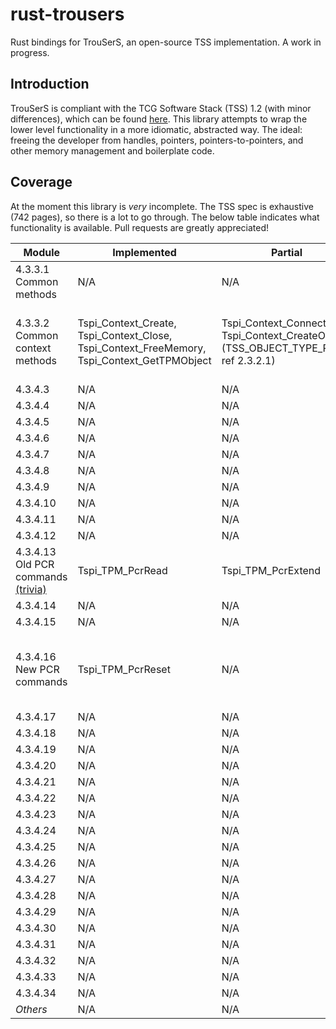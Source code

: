 # rust-trousers

Rust bindings for TrouSerS, an open-source TSS implementation.
A work in progress.

## Introduction

TrouSerS is compliant with the TCG Software Stack (TSS) 1.2 (with minor
differences), which can be found [here](https://www.trustedcomputinggroup.org/resources/tcg_software_stack_tss_specification).
This library attempts to wrap the lower level functionality in a more idiomatic,
abstracted way. The ideal: freeing the developer from handles, pointers,
pointers-to-pointers, and other memory management and boilerplate code.

## Coverage

At the moment this library is *very* incomplete. The TSS spec is exhaustive
(742 pages), so there is a lot to go through. The below table indicates what
functionality is available. Pull requests are greatly appreciated!

Module | Implemented | Partial | Missing
-------|-------------|---------|--------
4.3.3.1 Common methods | N/A | N/A | All
4.3.3.2 Common context methods | Tspi_Context_Create, Tspi_Context_Close, Tspi_Context_FreeMemory, Tspi_Context_GetTPMObject | Tspi_Context_Connect, Tspi_Context_CreateObject (TSS_OBJECT_TYPE_PCRS, ref 2.3.2.1) | Tspi_SetAttribUint32, Tspi_GetAttribUint32, Tspi_SetAttribData, Tspi_GetAttribData, Tspi_Context_GetDefaultPolicy, Tspi_Context_CloseObject, Tspi_Context_GetCapability
4.3.4.3 | N/A | N/A | All
4.3.4.4 | N/A | N/A | All
4.3.4.5 | N/A | N/A | All
4.3.4.6 | N/A | N/A | All
4.3.4.7 | N/A | N/A | All
4.3.4.8 | N/A | N/A | All
4.3.4.9 | N/A | N/A | All
4.3.4.10 | N/A | N/A | All
4.3.4.11 | N/A | N/A | All
4.3.4.12 | N/A | N/A | All
4.3.4.13 Old PCR commands [(trivia)][1] | Tspi_TPM_PcrRead | Tspi_TPM_PcrExtend | Tspi_TPM_GetEvent, Tspi_TPM_GetEvents, Tspi_TPM_GetEventLog, Tspi_TPM_Quote
4.3.4.14 | N/A | N/A | All
4.3.4.15 | N/A | N/A | All
4.3.4.16 New PCR commands | Tspi_TPM_PcrReset | N/A | Tspi_Data_Seal, Tspi_Data_SealX, Tspi_TPM_Quote2, Tspi_PcrComposite_SetPcrLocality, Tspi_PcrComposite_GetPcrLocality, Tspi_PcrComposite_GetCompositeHash, Tspi_PcrComposite_SelectPcrIndexEx
4.3.4.17 | N/A | N/A | All
4.3.4.18 | N/A | N/A | All
4.3.4.19 | N/A | N/A | All
4.3.4.20 | N/A | N/A | All
4.3.4.21 | N/A | N/A | All
4.3.4.22 | N/A | N/A | All
4.3.4.23 | N/A | N/A | All
4.3.4.24 | N/A | N/A | All
4.3.4.25 | N/A | N/A | All
4.3.4.26 | N/A | N/A | All
4.3.4.27 | N/A | N/A | All
4.3.4.28 | N/A | N/A | All
4.3.4.29 | N/A | N/A | All
4.3.4.30 | N/A | N/A | All
4.3.4.31 | N/A | N/A | All
4.3.4.32 | N/A | N/A | All
4.3.4.33 | N/A | N/A | All
4.3.4.34 | N/A | N/A | All
*Others* | N/A | N/A | All

[1]: http://sourceforge.net/p/trousers/mailman/message/18846127/

